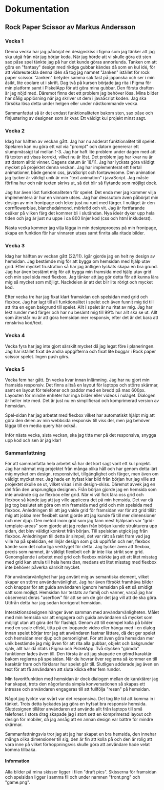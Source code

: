 # Dokumentation

## Rock Paper Scissor av Markus Andersson

### Vecka 1

Denna vecka har jag påbörjat en designskiss i figma som jag tänker att jag ska utgå från när jag börjar koda. När jag hörde att vi skulle göra ett sten sax påse spel tänkte jag på hur det kunde göras annorlunda. Tanken om att göra en "fantasy" design med riktiga gubbar kändes då som en kul idé, för att vidareuteckla denna idén så tog jag namnet "Janken" istället för rock paper scissor. "Janken" betyder samma sak fast på japanska och ser i min åsikt, lite coolare ut i skrift. Dag två på kursen började jag rita i Figma för min platform samt i PiskelApp för att göra mina gubbar. Den första draften är jag nöjd med. Däremot finns det ett problem jag behöver lösa. Mina bilder har dålig upplösning när jag skriver ut dem i javaScript koden. Jag ska försöka lösa detta under helgen eller under nästkommande vecka.

Sammanfattat så är det endast funktionaliteten bakom sten, sax påse och finjustering av designen som är kvar. Ett väldigt kul projekt minst sagt.

### Vecka 2

Idag har hälften av veckan gått. Jag har nu adderat funktionalitet till spelet. Spelaren kan nu göra ett val via "prompt" och datorn genererar ett slumpmässigt tal mellan 1-3. Jag har haft lite problem under dagen med att få texten att visas korrekt, vilket nu är löst. Det problem jag har kvar nu är att datorn alltid vinner. Dagens datum är 18/11. Jag har lyckats göra väldigt mycket på projektet denna veckan. Jag har implementerat ett flertal animationer, både genom css, javaScript och fontawesome. Den animation jag tycker är väldigt unik är min "text animation" i javaScript. Jag måste förfina hur och när texten skrivs ut, så det blir så flytande som möjligt dock.

Jag har även löst funktionaliteten för spelet. Det enda mer jag kommer vilja implementera är hur en vinnare utses. Jag har desssutom även påbörjat min design av min frontpage och leker just nu runt med färger. I nuläget är den cornflowerblue, blanchedalmond, mörkröd och vit. Jag är fortfarande osäker på vilken färg det kommer bli i slutändan. Nya ideér dyker upp hela tiden och jag är just nu uppe i ca 800 linjer kod (css och html inkluderat).

Nästa vecka kommer jag vilja lägga in min designprocess på min frontpage, skapa en funktion för hur vinnaren utses samt finrita alla ritade bilder.

### Vecka 3

Idag har hälften av veckan gått (22/11). Igår gjorde jag en helt ny design av hemsidan. Jag bestämde mig för att bygga om hemsidan med hjälp utav grid. Efter mycket frustration så har jag äntligen lyckats skapa en bra grund. Jag har även bestämt mig för att bygga min framsida med hjälp utav grid och min spel sida med flexbox. Jag tänker att jag gör detta för att kunna lära mig så mycket som möjligt. Nackdelen är att det blir lite rörigt och mycket kod.

Efter vecka tre har jag fixat klart framsidan och spelsidan med grid och flexbox. Jag har lagt till all funktionalitet i spelet och även funnit mig tid till att rita en egen bakgrund till spelet. Allt i spelet är nu ritat av mig. Jag har lekt runder med färger och har nu besämt mig till 99% hur allt ska se ut. Allt som återstår nu är att göra hemsidan mer responsiv, efter det är det bara att renskriva kod/text.

### Vecka 4

Vecka fyra har jag inte gjort särskilt mycket då jag legat före i planeringen. Jag har istället fixat de andra uppgifterna och fixat lite buggar i Rock paper scissor spelet. Ingen push görs.

### Vecka 5

Vecka fem har gått. En vecka kvar innan inlämning. Jag har nu gjort min framsida responsiv. Det finns alltså en layout för laptops och större skärmar, samt en layout för telefoner och paddor med en bredd på max 600px. Layouten för mindre enheter har inga bilder eller videos i nuläget. Dialogen är heller inte med. Det är just nu en simplifierad och komprimerad version av hemsidan.

Spel-sidan har jag arbetat med flexbox vilket har automatiskt hjälpt mig att göra den delen av min webbsida responsiv till viss del, men jag behöver lägga till en media query här också.

Inför nästa vecka, sista veckan, ska jag titta mer på det responsiva, snygga upp kod och sen är jag klar!

### Sammanfattning

För att sammanfatta hela arbetet så har det kort sagt varit ett kul projekt. Jag har närmat mig projektet från många olika håll och har genom detta lärt mig mycket om design, responsivitet, tillgänglighet och färger, men även om väldigt mycket mer. Jag hade en hyfsat klar bild från början hur jag ville att projektet skulle se ut, vilket visas i min design-skiss. Däremot avvek jag en del från den ursprungliga designen. Från början gjorde jag en hemsida som inte använde sig av flexbox eller grid. När vi väl fick lära oss grid och flexbox så kände jag att jag ville applicera det på min hemsida. Det var då jag tog beslutet att göra om min framsida med grid och min spelsida med flexbox. Anledningen till att jag valde grid för framsidan var för att grid tillät mig att jobba mer flexibelt samt gjorde att jag kunde få till mer dimensioner och mer djup. Den metod inom grid som jag fann mest hjälpsam var "grid-template-areas" som gjorde att jag redan från början kunde strukturera upp sidan, det blev väldigt konkret från början. Till spelsidan utgick jag från flexbox. Anledningen till detta är simpel, det var rätt så rakt fram vad jag ville ha på spelsidan, en linjär design som gick uppifrån och ner, flexbox kände som det naturliga verktyget för detta. Jag tycker även att flexbox, precis som namnet, är väldigt flexibelt och är inte lika strikt som grid. Genomgående i arbetet med grid och flexbox märkte jag att ett litet misstag med grid kan strula till hela hemsidan, medans ett litet misstag med flexbox inte behöver påverka särskilt mycket.

För användarvänlighet har jag använt mig av semantiska element, vilket skapar en större användarvänlighet. Jag har även försökt framhäva bilder och knappar för att guida användaren igenom hemsidan på ett så smidigt sätt som möjligt. Hemsidan har testats av familj och vänner, varpå jag har observerat deras "userflow" för att se om de gör det jag vill att de ska göra. Utifrån detta har jag sedan korrigerat hemsidan.

Interaktionsdesignen hänger även samman med användarvänligheten. Målet med min hemsida var att engagera och guida användaren så mycket som möjligt utan att göra det för flashigt. Genom att till exempel kolla på bilder med en scale effekt, titta på en loopande video eller hänga med i en dialog innan spelet börjar tror jag att användaren fastnar lättare, då det ger spelet och hemsidan mer djup och personlighet. För att även göra hemsidan mer unik bestämde jag mig även för att rita alla gubbar, objekt och bakgrunder själv, allt har då ritats i Figma och PiskelApp. Två stycken "gömda" funktioner lades även till. Den första är att jag skapade en gömd karaktär bakom reglerna på spelsidan. När du hovrar över reglerna så kommer en till karaktär fram och förklarar hur spelet går till. Slutligen adderade jag även en text för att få användaren att sluta klicka efter fem rundor.

Min favoritfunktion med hemsidan är dock dialogen mellan de karaktärer jag har skapat, trots den någorlunda simpla konversationen så skapas ett intresse och användaren engageras till att fullfölja "resan" på hemsidan.

Något jag tyckte var svårt var det responsiva. Det tog lite tid att komma in i tänket. Trots detta lyckades jag göra en hyfsat bra responsiv hemsida. Slutdesignen tillåter användaren att använda allt från laptops till små telefoner. I stora drag skapade jag i stort sett en komprimerad layout och design för mobiler, då jag ansåg att en annan design var bättre för mindre skärmar.

Sammanfattningsvis tror jag att jag har skapat en bra hemsida, den innehar många olika dimensioner till sig, den är fin att kolla på och den är rolig att vara inne på vilket förhoppningsvis skulle göra att användare hade velat komma tillbaka.

#### Information

Alla bilder på mina skisser ligger i filen "draft pics". Skisserna för framsidan och spelsidan ligger i samma fil och under namnen "front.png" och "game.png".
